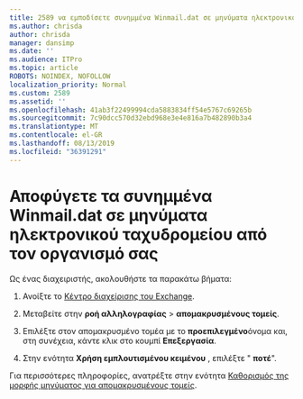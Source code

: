 ```yaml
---
title: 2589 να εμποδίσετε συνημμένα Winmail.dat σε μηνύματα ηλεκτρονικού ταχυδρομείου από τον οργανισμό σας
ms.author: chrisda
author: chrisda
manager: dansimp
ms.date: ''
ms.audience: ITPro
ms.topic: article
ROBOTS: NOINDEX, NOFOLLOW
localization_priority: Normal
ms.custom: 2589
ms.assetid: ''
ms.openlocfilehash: 41ab3f22499994cda5883834ff54e5767c69265b
ms.sourcegitcommit: 7c90dcc570d32ebd968e3e4e816a7b482890b3a4
ms.translationtype: MT
ms.contentlocale: el-GR
ms.lasthandoff: 08/13/2019
ms.locfileid: "36391291"
---
```

# <a name="help-prevent-winmaildat-attachments-in-email-messages-from-your-organization"></a>Αποφύγετε τα συνημμένα Winmail.dat σε μηνύματα ηλεκτρονικού ταχυδρομείου από τον οργανισμό σας

Ως ένας διαχειριστής, ακολουθήστε τα παρακάτω βήματα:

1. Ανοίξτε το [Κέντρο διαχείρισης του Exchange](https://outlook.office365.com/ecp/).

2. Μεταβείτε στην **ροή αλληλογραφίας** > **απομακρυσμένους τομείς**.

3. Επιλέξτε στον απομακρυσμένο τομέα με το **προεπιλεγμένο**όνομα και, στη συνέχεια, κάντε κλικ στο κουμπί **Επεξεργασία**.

4. Στην ενότητα **Χρήση εμπλουτισμένου κειμένου** , επιλέξτε " **ποτέ**".

Για περισσότερες πληροφορίες, ανατρέξτε στην ενότητα [Καθορισμός της μορφής μηνύματος για απομακρυσμένους τομείς](https://docs.microsoft.com/Exchange/mail-flow-best-practices/remote-domains/remote-domains#specifying-message-format).
